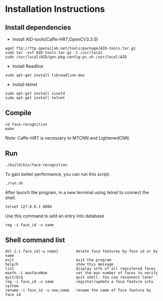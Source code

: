 # Installation Instructions

## Install dependencies

* Install AID-tools(Caffe-HRT,OpenCV3.3.0)
```
wget ftp://ftp.openailab.net/tools/package/AID-tools.tar.gz
sudo tar -xvf AID-tools.tar.gz -C /usr/local 
sudo /usr/local/AID/gen-pkg-config-pc.sh /usr/local/AID 
```

* Install Readline
```
sudo apt-get install libreadline-dev
```

* Install telnet
```
sudo apt-get install xinetd
sudo apt-get install telnet
```

## Compile
```
cd face-recognition
make
```
Note: Caffe-HRT is necessary to MTCNN and LightenedCNN.

## Run 

```
./build/bin/face-recognition
```

To gain better performance, you can run this script. 
```
./run.sh
```

After launch the program, in a new terminal using telnet to connect the shell. 
```
telnet 127.0.0.1 8080
```

Use this command to add an entry into database
```
reg -i face_id -u name
```

## Shell command list
```
del {-i face_id|-u name}        delete face features by face id or by name
exit                            exit the program
help/h                          show this message
list                            display info of all registered faces
maxfn -i maxFaceNum             set the max number of faces to verify
quit/Q/q                        quit shell. You can reconnect later
reg -i face_id -u name          register/update a face feature into system
rename -i face_id -u new_name   rename the name of face feature by face id
```
